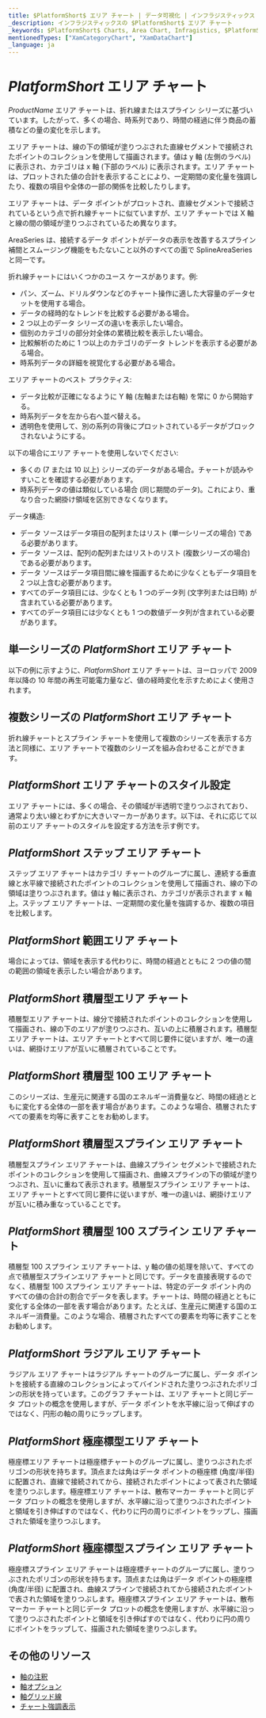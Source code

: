 ```yaml
---
title: $PlatformShort$ エリア チャート | データ可視化 | インフラジスティックス
_description: インフラジスティックスの $PlatformShort$ エリア チャート
_keywords: $PlatformShort$ Charts, Area Chart, Infragistics, $PlatformShort$ チャート, エリア チャート, インフラジスティックス
mentionedTypes: ["XamCategoryChart", "XamDataChart"]
_language: ja
---
```

# $PlatformShort$ エリア チャート

$ProductName$ エリア チャートは、折れ線またはスプライン シリーズに基づいています。したがって、多くの場合、時系列であり、時間の経過に伴う商品の蓄積などの量の変化を示します。

エリア チャートは、線の下の領域が塗りつぶされた直線セグメントで接続されたポイントのコレクションを使用して描画されます。値は y 軸 (左側のラベル) に表示され、カテゴリは x 軸 (下部のラベル) に表示されます。エリア チャートは、プロットされた値の合計を表示することにより、一定期間の変化量を強調したり、複数の項目や全体の一部の関係を比較したりします。

<code-view style="height: 600px"
           data-demos-base-url="{environment:dvDemosBaseUrl}"
           iframe-src="{environment:dvDemosBaseUrl}/charts/category-chart-area-chart-with-legend"
           alt="$PlatformShort$ 凡例付きの $PlatformShort$ エリア チャート" >
</code-view>

<div class="divider--half"></div>

エリア チャートは、データ ポイントがプロットされ、直線セグメントで接続されているという点で折れ線チャートに似ていますが、エリア チャートでは X 軸と線の間の領域が塗りつぶされているため異なります。

AreaSeries は、接続するデータ ポイントがデータの表示を改善するスプライン補間とスムージング機能をもたないこと以外のすべての面で SplineAreaSeries と同一です。

折れ線チャートにはいくつかのユース ケースがあります。例:

- パン、ズーム、ドリルダウンなどのチャート操作に適した大容量のデータセットを使用する場合。
- データの経時的なトレンドを比較する必要がある場合。
- 2 つ以上のデータ シリーズの違いを表示したい場合。
- 個別のカテゴリの部分対全体の累積比較を表示したい場合。
- 比較解析のために 1 つ以上のカテゴリのデータ トレンドを表示する必要がある場合。
- 時系列データの詳細を視覚化する必要がある場合。

エリア チャートのベスト プラクティス:

- データ比較が正確になるように Y 軸 (左軸または右軸) を常に 0 から開始する。
- 時系列データを左から右へ並べ替える。
- 透明色を使用して、別の系列の背後にプロットされているデータがブロックされないようにする。

以下の場合にエリア チャートを使用しないでください:

- 多くの (7 または 10 以上) シリーズのデータがある場合。チャートが読みやすいことを確認する必要があります。
- 時系列データの値は類似している場合 (同じ期間のデータ)。これにより、重なり合った網掛け領域を区別できなくなります。

データ構造:

- データ ソースはデータ項目の配列またはリスト (単一シリーズの場合) である必要があります。
- データ ソースは、配列の配列またはリストのリスト (複数シリーズの場合) である必要があります。
- データ ソースはデータ項目間に線を描画するために少なくともデータ項目を 2 つ以上含む必要があります。
- すべてのデータ項目には、少なくとも 1 つのデータ列 (文字列または日時) が含まれている必要があります。
- すべてのデータ項目には少なくとも 1 つの数値データ列が含まれている必要があります。

## 単一シリーズの $PlatformShort$ エリア チャート

以下の例に示すように、$PlatformShort$ エリア チャートは、ヨーロッパで 2009 年以降の 10 年間の再生可能電力量など、値の経時変化を示すためによく使用されます。


<code-view style="height: 600px"
           data-demos-base-url="{environment:dvDemosBaseUrl}"
           iframe-src="{environment:dvDemosBaseUrl}/charts/category-chart-area-chart-single-source"
           alt="単一シリーズの $PlatformShort$ エリア チャート" >
</code-view>

<div class="divider--half"></div>

## 複数シリーズの $PlatformShort$ エリア チャート

折れ線チャートとスプライン チャートを使用して複数のシリーズを表示する方法と同様に、エリア チャートで複数のシリーズを組み合わせることができます。


<code-view style="height: 600px"
           data-demos-base-url="{environment:dvDemosBaseUrl}"
           iframe-src="{environment:dvDemosBaseUrl}/charts/category-chart-area-chart-multiple-sources"
           alt="複数シリーズの $PlatformShort$ エリア チャート" >
</code-view>

<div class="divider--half"></div>

## $PlatformShort$ エリア チャートのスタイル設定

エリア チャートには、多くの場合、その領域が半透明で塗りつぶされており、通常より太い線とわずかに大きいマーカーがあります。以下は、それに応じて以前のエリア チャートのスタイルを設定する方法を示す例です。


<code-view style="height: 600px"
           data-demos-base-url="{environment:dvDemosBaseUrl}"
           iframe-src="{environment:dvDemosBaseUrl}/charts/category-chart-area-chart-styling"
           alt="$PlatformShort$ エリア チャートのスタイル設定" >
</code-view>

<div class="divider--half"></div>

## $PlatformShort$ ステップ エリア チャート

ステップ エリア チャートはカテゴリ チャートのグループに属し、連続する垂直線と水平線で接続されたポイントのコレクションを使用して描画され、線の下の領域は塗りつぶされます。値は y 軸に表示され、カテゴリが表示されます x 軸上。ステップ エリア チャートは、一定期間の変化量を強調するか、複数の項目を比較します。


<code-view style="height: 600px"
           data-demos-base-url="{environment:dvDemosBaseUrl}"
           iframe-src="{environment:dvDemosBaseUrl}/charts/category-chart-step-area-multiple-sources"
           alt="$PlatformShort$ ステップ エリア チャート" >
</code-view>

<div class="divider--half"></div>

## $PlatformShort$ 範囲エリア チャート

場合によっては、領域を表示する代わりに、時間の経過とともに 2 つの値の間の範囲の領域を表示したい場合があります。

<code-view style="height: 600px"
           data-demos-base-url="{environment:dvDemosBaseUrl}"
           iframe-src="{environment:dvDemosBaseUrl}/charts/data-chart-range-area-chart"
           alt="$PlatformShort$ 範囲エリア チャート" >
</code-view>

<div class="divider--half"></div>

## $PlatformShort$ 積層型エリア チャート

積層型エリア チャートは、線分で接続されたポイントのコレクションを使用して描画され、線の下のエリアが塗りつぶされ、互いの上に積層されます。積層型エリア チャートは、エリア チャートとすべて同じ要件に従いますが、唯一の違いは、網掛けエリアが互いに積層されていることです。


<code-view style="height: 600px"
           data-demos-base-url="{environment:dvDemosBaseUrl}"
           iframe-src="{environment:dvDemosBaseUrl}/charts/data-chart-stacked-area-chart"
           alt="$PlatformShort$ 積層型エリア チャート" >
</code-view>

<div class="divider--half"></div>

## $PlatformShort$ 積層型 100 エリア チャート

このシリーズは、生産元に関連する国のエネルギー消費量など、時間の経過とともに変化する全体の一部を表す場合があります。このような場合、積層されたすべての要素を均等に表すことをお勧めします。


<code-view style="height: 600px"
           data-demos-base-url="{environment:dvDemosBaseUrl}"
           iframe-src="{environment:dvDemosBaseUrl}/charts/data-chart-stacked-100-area-chart"
           alt="$PlatformShort$ 積層型 100 エリア チャート" >
</code-view>

<div class="divider--half"></div>

## $PlatformShort$ 積層型スプライン エリア チャート

積層型スプライン エリア チャートは、曲線スプライン セグメントで接続されたポイントのコレクションを使用して描画され、曲線スプラインの下の領域が塗りつぶされ、互いに重ねて表示されます。積層型スプライン エリア チャートは、エリア チャートとすべて同じ要件に従いますが、唯一の違いは、網掛けエリアが互いに積み重なっていることです。

<code-view style="height: 600px"
           data-demos-base-url="{environment:dvDemosBaseUrl}"
           iframe-src="{environment:dvDemosBaseUrl}/charts/data-chart-stacked-spline-area-chart"
           alt="$PlatformShort$ 積層型スプライン エリア チャート" >
</code-view>

<div class="divider--half"></div>


## $PlatformShort$ 積層型 100 スプライン エリア チャート

積層型 100 スプライン エリア チャートは、y 軸の値の処理を除いて、すべての点で積層型スプラインエリア チャートと同じです。データを直接表現するのでなく、積層型 100 スプライン エリア チャートは、特定のデータ ポイント内のすべての値の合計の割合でデータを表します。チャートは、時間の経過とともに変化する全体の一部を表す場合があります。たとえば、生産元に関連する国のエネルギー消費量。このような場合、積層されたすべての要素を均等に表すことをお勧めします。

<code-view style="height: 600px"
           data-demos-base-url="{environment:dvDemosBaseUrl}"
           iframe-src="{environment:dvDemosBaseUrl}/charts/data-chart-stacked-100-spline-area-chart"
           alt="$PlatformShort$ 積層型 100 スプライン エリア チャート" >
</code-view>

<div class="divider--half"></div>

## $PlatformShort$ ラジアル エリア チャート

ラジアル エリア チャートはラジアル チャートのグループに属し、データ ポイントを接続する直線のコレクションによってバインドされた塗りつぶされたポリゴンの形状を持っています。このグラフ チャートは、エリア チャートと同じデータ プロットの概念を使用しますが、データ ポイントを水平線に沿って伸ばすのではなく、円形の軸の周りにラップします。

<code-view style="height: 600px"
           data-demos-base-url="{environment:dvDemosBaseUrl}"
           iframe-src="{environment:dvDemosBaseUrl}/charts/data-chart-radial-area-chart"
           alt="$PlatformShort$ ラジアル エリア チャート" >
</code-view>

<div class="divider--half"></div>

## $PlatformShort$ 極座標型エリア チャート

極座標エリア チャートは極座標チャートのグループに属し、塗りつぶされたポリゴンの形状を持ちます。頂点または角はデータ ポイントの極座標 (角度/半径) に配置され、直線で接続されてから、接続されたポイントによって表された領域を塗りつぶします。極座標エリア チャートは、散布マーカー チャートと同じデータ プロットの概念を使用しますが、水平線に沿って塗りつぶされたポイントと領域を引き伸ばすのではなく、代わりに円の周りにポイントをラップし、描画された領域を塗りつぶします。

<code-view style="height: 600px"
           data-demos-base-url="{environment:dvDemosBaseUrl}"
           iframe-src="{environment:dvDemosBaseUrl}/charts/data-chart-type-polar-area-series"
           alt="$PlatformShort$ 極座標型エリア チャート" >
</code-view>

<div class="divider--half"></div>

## $PlatformShort$ 極座標型スプライン エリア チャート

極座標スプライン エリア チャートは極座標チャートのグループに属し、塗りつぶされたポリゴンの形状を持ちます。頂点または角はデータ ポイントの極座標 (角度/半径) に配置され、曲線スプラインで接続されてから接続されたポイントで表された領域を塗りつぶします。極座標スプライン エリア チャートは、散布マーカー チャートと同じデータ プロットの概念を使用しますが、水平線に沿って塗りつぶされたポイントと領域を引き伸ばすのではなく、代わりに円の周りにポイントをラップして、描画された領域を塗りつぶします。

<code-view style="height: 600px"
           data-demos-base-url="{environment:dvDemosBaseUrl}"
           iframe-src="{environment:dvDemosBaseUrl}/charts/data-chart-type-polar-spline-area-series"
           alt="$PlatformShort$ 極座標型スプライン エリア チャート" >
</code-view>

<div class="divider--half"></div>

## その他のリソース
- [軸の注釈](../data-chart-axis-annotations.md)
- [軸オプション](../features/chart-axis-options.md)
- [軸グリッド線](../features/chart-axis-gridlines.md)
- [チャート強調表示](../features/chart-highlighting.md)
